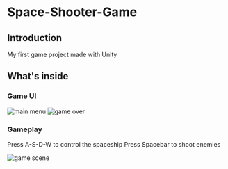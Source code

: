 # Space-Shooter-Game

## Introduction
My first game project made with Unity

## What's inside

### Game UI

![main menu](https://user-images.githubusercontent.com/86908083/150413662-6f552545-6d48-441b-86ad-e5a65b867521.png)
![game over](https://user-images.githubusercontent.com/86908083/150413697-2a04a1df-01df-4c0c-8505-3c125ee6d6e4.png)

### Gameplay

Press A-S-D-W to control the spaceship
Press Spacebar to shoot enemies

![game scene](https://user-images.githubusercontent.com/86908083/150413738-b99dbed0-dac6-469d-bacd-99650ee80cd4.png)

